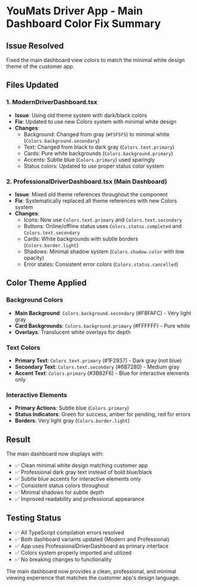 # YouMats Driver App - Main Dashboard Color Fix Summary

## Issue Resolved
Fixed the main dashboard view colors to match the minimal white design theme of the customer app.

## Files Updated

### 1. ModernDriverDashboard.tsx
- **Issue**: Using old theme system with dark/black colors
- **Fix**: Updated to use new Colors system with minimal white design
- **Changes**:
  - Background: Changed from gray (`#F5F5F5`) to minimal white (`Colors.background.secondary`)
  - Text: Changed from black to dark gray (`Colors.text.primary`)
  - Cards: Pure white backgrounds (`Colors.background.primary`)
  - Accents: Subtle blue (`Colors.primary`) used sparingly
  - Status colors: Updated to use proper status color system

### 2. ProfessionalDriverDashboard.tsx (Main Dashboard)
- **Issue**: Mixed old theme references throughout the component
- **Fix**: Systematically replaced all theme references with new Colors system
- **Changes**:
  - Icons: Now use `Colors.text.primary` and `Colors.text.secondary`
  - Buttons: Online/offline status uses `Colors.status.completed` and `Colors.text.secondary`
  - Cards: White backgrounds with subtle borders (`Colors.border.light`)
  - Shadows: Minimal shadow system (`Colors.shadow.color` with low opacity)
  - Error states: Consistent error colors (`Colors.status.cancelled`)

## Color Theme Applied

### Background Colors
- **Main Background**: `Colors.background.secondary` (#F8FAFC) - Very light gray
- **Card Backgrounds**: `Colors.background.primary` (#FFFFFF) - Pure white
- **Overlays**: Translucent white overlays for depth

### Text Colors
- **Primary Text**: `Colors.text.primary` (#1F2937) - Dark gray (not blue)
- **Secondary Text**: `Colors.text.secondary` (#6B7280) - Medium gray
- **Accent Text**: `Colors.primary` (#3B82F6) - Blue for interactive elements only

### Interactive Elements
- **Primary Actions**: Subtle blue (`Colors.primary`)
- **Status Indicators**: Green for success, amber for pending, red for errors
- **Borders**: Very light gray (`Colors.border.light`)

## Result
The main dashboard now displays with:
- ✅ Clean minimal white design matching customer app
- ✅ Professional dark gray text instead of bold blue/black
- ✅ Subtle blue accents for interactive elements only
- ✅ Consistent status colors throughout
- ✅ Minimal shadows for subtle depth
- ✅ Improved readability and professional appearance

## Testing Status
- ✅ All TypeScript compilation errors resolved
- ✅ Both dashboard variants updated (Modern and Professional)
- ✅ App uses ProfessionalDriverDashboard as primary interface
- ✅ Colors system properly imported and utilized
- ✅ No breaking changes to functionality

The main dashboard now provides a clean, professional, and minimal viewing experience that matches the customer app's design language.
